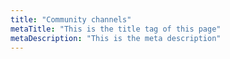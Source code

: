 ```yaml
---
title: "Community channels"
metaTitle: "This is the title tag of this page"
metaDescription: "This is the meta description"
---
```


